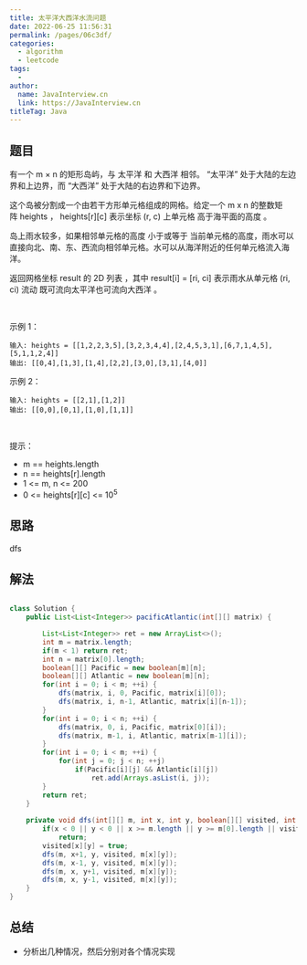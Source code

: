 ```yaml
---
title: 太平洋大西洋水流问题
date: 2022-06-25 11:56:31
permalink: /pages/06c3df/
categories:
  - algorithm
  - leetcode
tags:
  - 
author: 
  name: JavaInterview.cn
  link: https://JavaInterview.cn
titleTag: Java
---
```


## 题目

有一个 m × n 的矩形岛屿，与 太平洋 和 大西洋 相邻。 “太平洋” 处于大陆的左边界和上边界，而 “大西洋” 处于大陆的右边界和下边界。

这个岛被分割成一个由若干方形单元格组成的网格。给定一个 m x n 的整数矩阵 heights ， heights[r][c] 表示坐标 (r, c) 上单元格 高于海平面的高度 。

岛上雨水较多，如果相邻单元格的高度 小于或等于 当前单元格的高度，雨水可以直接向北、南、东、西流向相邻单元格。水可以从海洋附近的任何单元格流入海洋。

返回网格坐标 result 的 2D 列表 ，其中 result[i] = [ri, ci] 表示雨水从单元格 (ri, ci) 流动 既可流向太平洋也可流向大西洋 。

 

示例 1：



    输入: heights = [[1,2,2,3,5],[3,2,3,4,4],[2,4,5,3,1],[6,7,1,4,5],[5,1,1,2,4]]
    输出: [[0,4],[1,3],[1,4],[2,2],[3,0],[3,1],[4,0]]
示例 2：

    输入: heights = [[2,1],[1,2]]
    输出: [[0,0],[0,1],[1,0],[1,1]]
 

提示：

- m == heights.length
- n == heights[r].length
- 1 <= m, n <= 200
- 0 <= heights[r][c] <= 10<sup>5</sup>

## 思路

dfs

## 解法
```java

class Solution {
    public List<List<Integer>> pacificAtlantic(int[][] matrix) {

        List<List<Integer>> ret = new ArrayList<>();
        int m = matrix.length;
        if(m < 1) return ret;
        int n = matrix[0].length;
        boolean[][] Pacific = new boolean[m][n];
        boolean[][] Atlantic = new boolean[m][n];
        for(int i = 0; i < m; ++i) {
            dfs(matrix, i, 0, Pacific, matrix[i][0]);
            dfs(matrix, i, n-1, Atlantic, matrix[i][n-1]);
        }
        for(int i = 0; i < n; ++i) {
            dfs(matrix, 0, i, Pacific, matrix[0][i]);
            dfs(matrix, m-1, i, Atlantic, matrix[m-1][i]); 
        }
        for(int i = 0; i < m; ++i) {
            for(int j = 0; j < n; ++j)
                if(Pacific[i][j] && Atlantic[i][j])
                    ret.add(Arrays.asList(i, j));
        }
        return ret;
    }
    
    private void dfs(int[][] m, int x, int y, boolean[][] visited, int pre) {
        if(x < 0 || y < 0 || x >= m.length || y >= m[0].length || visited[x][y] || m[x][y] < pre) 
            return;
        visited[x][y] = true;
        dfs(m, x+1, y, visited, m[x][y]);
        dfs(m, x-1, y, visited, m[x][y]);
        dfs(m, x, y+1, visited, m[x][y]);
        dfs(m, x, y-1, visited, m[x][y]);
    }
}
```

## 总结

- 分析出几种情况，然后分别对各个情况实现 
